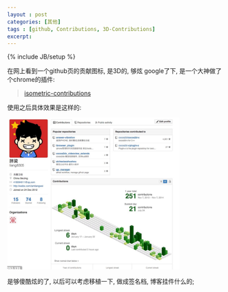 ```yaml
---
layout : post
categories: [其他]
tags : [github, Contributions, 3D-Contributions]
excerpt: 
---
```

{% include JB/setup %}



在网上看到一个github页的贡献图标, 是3D的, 够炫
google了下, 是一个大神做了个chrome的插件: 

> [isometric-contributions](https://github.com/jasonlong/isometric-contributions)

使用之后具体效果是这样的:

<img src="/assets/images/posts/201411071918.jpg" width="400px">

是够傻酷炫的了, 以后可以考虑移植一下, 做成签名档, 博客挂件什么的;